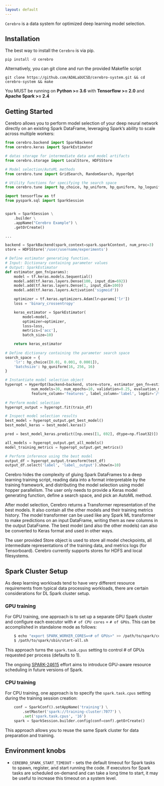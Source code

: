 ```yaml
---
layout: default
---
```


``Cerebro`` is a data system for optimized deep learning model selection.


Installation
------------

The best way to install the ``Cerebro`` is via pip.

    pip install -U cerebro

Alternatively, you can git clone and run the provided Makefile script

    git clone https://github.com/ADALabUCSD/cerebro-system.git && cd cerebro-system && make

You MUST be running on **Python >= 3.6** with **Tensorflow >= 2.0** and **Apache Spark >= 2.4**


Getting Started
---------------

Cerebro allows you to perform model selection of your deep neural network directly on an existing Spark DataFrame,
 leveraging Spark’s ability to scale across multiple workers:
 
```python
from cerebro.backend import SparkBackend
from cerebro.keras import SparkEstimator

# datas storage for intermediate data and model artifacts 
from cerebro.storage import LocalStore, HDFSStore

# Model selection/AutoML methods
from cerebro.tune import GridSearch, RandomSearch, HyperOpt 

# Utility functions for specifying the search space
from cerebro.tune import hp_choice, hp_uniform, hp_quniform, hp_loguniform, hp_qloguniform

import tensorflow as tf
from pyspark.sql import SparkSession


spark = SparkSession \
    .builder \
    .appName("Cerebro Example") \
    .getOrCreate()

...

backend = SparkBackend(spark_context=spark.sparkContext, num_proc=3)
store = HDFSStore('/user/username/experiments')

# Define estimator generating function.
# Input: Dictionary containing parameter values
# Output: SparkEstimator 
def estimator_gen_fn(params):
    model = tf.keras.models.Sequential()
    model.add(tf.keras.layers.Dense(100, input_dim=692))
    model.add(tf.keras.layers.Dense(1, input_dim=100))
    model.add(tf.keras.layers.Activation('sigmoid'))

    optimizer = tf.keras.optimizers.Adam(lr=params['lr'])
    loss = 'binary_crossentropy'

    keras_estimator = SparkEstimator(
        model=model,
        optimizer=optimizer,
        loss=loss,
        metrics=['acc'],
        batch_size=10)

    return keras_estimator
    
# Define dictionary containing the parameter search space
search_space = {
    'lr': hp_choice([0.01, 0.001, 0.0001]),
    'batchsize': hp_quniform(16, 256, 16)
}

# Instantiate model selection object
hyperopt = HyperOpt(backend=backend, store=store, estimator_gen_fn=estimator_gen_fn, search_space=search_space,
            num_models=30, num_epochs=10, validation=0.25, evaluation_metric='loss',
            feature_column='features', label_column='label', logdir='/tmp/logs')
                  
# Perform model selection                  
hyperopt_output = hyperopt.fit(train_df)

# Inspect model selection results
best_model = hyperopt_output.get_best_model()
best_model_keras = best_model.keras()

pred = best_model_keras.predict([np.ones([1, 692], dtype=np.float32)])

all_models = hyperopt_output.get_all_models()
model_training_metrics = hyperopt_output.get_metrics()

# Perform inference using the best model
output_df = hyperopt_output.transform(test_df)
output_df.select('label', 'label__output').show(n=10)

```

Cerebro hides the complexity of gluing Spark DataFrames to a deep learning training script, reading data into a
format interpretable by the training framework, and distributing the model selection using model hopper parallelism.
 The user only needs to provide a Keras model generating function, define a search space, and pick an AutoML method.

After model selection, Cerebro returns a Transformer representation of the best models. It also contain all the
other models and their training metrics history. The model transformer can be used like any Spark ML transformer to make
 predictions on an input DataFrame, writing them as new columns in the output DataFrame. The best model 
 (and also the other models) can also be converted to Keras format and used in other ways.

The user provided Store object is used to store all model checkpoints, all intermediate representations of the training 
data, and metrics logs (for Tensorboard). Cerebro currently supports stores for HDFS
and local filesystems.


Spark Cluster Setup
-------------------
As deep learning workloads tend to have very different resource requirements
from typical data processing workloads, there are certain considerations
for DL Spark cluster setup.

### GPU training

For GPU training, one approach is to set up a separate GPU Spark cluster
and configure each executor with ``# of CPU cores`` = ``# of GPUs``. This can
be accomplished in standalone mode as follows:

```bash
    $ echo "export SPARK_WORKER_CORES=<# of GPUs>" >> /path/to/spark/conf/spark-env.sh
    $ /path/to/spark/sbin/start-all.sh
```

This approach turns the ``spark.task.cpus`` setting to control # of GPUs
requested per process (defaults to 1).

The ongoing [SPARK-24615](https://issues.apache.org/jira/browse/SPARK-24615) effort aims to
introduce GPU-aware resource scheduling in future versions of Spark.

### CPU training
For CPU training, one approach is to specify the ``spark.task.cpus`` setting
during the training session creation:

```python
    conf = SparkConf().setAppName('training') \
        .setMaster('spark://training-cluster:7077') \
        .set('spark.task.cpus', '16')
    spark = SparkSession.builder.config(conf=conf).getOrCreate()

```

This approach allows you to reuse the same Spark cluster for data preparation
and training.


Environment knobs
-----------------

* ``CEREBRO_SPARK_START_TIMEOUT`` - sets the default timeout for Spark tasks to spawn, register, and start running the
 code.  If executors for Spark tasks are scheduled on-demand and can take a long time to start, it may be useful to
  increase this timeout on a system level.
